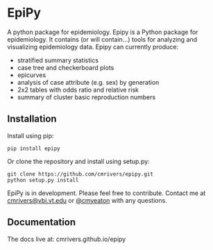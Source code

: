 EpiPy
========
A python package for epidemiology. Epipy is a Python package for epidemiology.
It contains (or will contain…) tools for analyzing and visualizing epidemiology data.
Epipy can currently produce:

* stratified summary statistics
* case tree and checkerboard plots
* epicurves
* analysis of case attribute (e.g. sex) by generation
* 2x2 tables with odds ratio and relative risk
* summary of cluster basic reproduction numbers

Installation
------------
Install using pip:

    pip install epipy
    
Or clone the repository and install using setup.py:

    git clone https://github.com/cmrivers/epipy.git
    python setup.py install

EpiPy is in development. Please feel free to contribute.
Contact me at cmrivers@vbi.vt.edu or [@cmyeaton](http://twitter.com/cmyeaton) with any questions.

Documentation
------------
The docs live at: cmrivers.github.io/epipy
